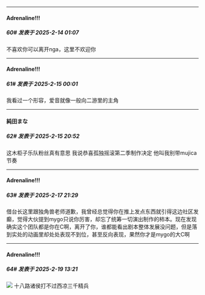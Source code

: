 ﻿
*****

####  Adrenaline!!!  
##### 60#       发表于 2025-2-14 01:07

不喜欢你可以离开nga，这里不欢迎你


*****

####  Adrenaline!!!  
##### 61#       发表于 2025-2-15 00:01

我看过一个形容，爱音就像一般向二游里的主角


*****

####  純田まな  
##### 62#       发表于 2025-2-15 20:52

这木柜子乐队粉丝真有意思 我说恭喜孤独摇滚第二季制作决定 他叫我别带mujica节奏


*****

####  Adrenaline!!!  
##### 63#       发表于 2025-2-17 21:29

借台长这里跟独角兽老师道歉，我曾经总觉得你在推上发点东西就引得这边社区发癫，觉得大伙提到mygo只说你厉害，却忘了统筹一切演出制作的柿本。现在发现确实这个团队都是你在C啊，离开了你，谁都能看出剧本整体发展没问题，但是落到实处的动画里却处处表现不到位，甚至反向表现，果然你才是mygo的大C啊


*****

####  Adrenaline!!!  
##### 64#       发表于 2025-2-19 13:21

<img src="https://p.sda1.dev/22/3959a6af56bac96020dc899509700421/image.jpg" referrerpolicy="no-referrer">
十八路诸侯打不过西凉三千精兵

